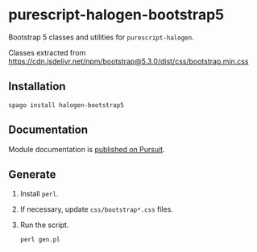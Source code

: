 # purescript-halogen-bootstrap5

Bootstrap 5 classes and utilities for `purescript-halogen`.

Classes extracted from <https://cdn.jsdelivr.net/npm/bootstrap@5.3.0/dist/css/bootstrap.min.css>

## Installation

```console
spago install halogen-bootstrap5
```

## Documentation

Module documentation is [published on Pursuit](http://pursuit.purescript.org/packages/purescript-halogen-bootstrap5).

## Generate

1. Install `perl`.
1. If necessary, update `css/bootstrap*.css` files.
1. Run the script.

   ```console
   perl gen.pl
   ```
